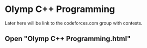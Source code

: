 # Olymp C++ Programming

Later here will be link to the codeforces.com group with contests.

## Open "Olymp C++ Programming.html"
